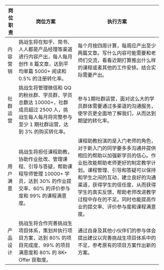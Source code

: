 岗位职责 | 岗位方案 | 执行方案
--------- | ------------- | -------------
内容营销 | 挑战生将在知乎、简书、人人都是产品经理等渠道进行内容产出，每人每月创作 8 篇文章，达到平均单篇 5000+ 阅读和 0.5% 的注册转化率。 | 每个月按四周计算，每周应产出至少两篇文章。写什么内容可能需要和老师们交流，看看近期打算推出什么样的课程或者其他的工作安排。结合实际需要产出。
社群运营 | 挑战生将管理微信和 QQ 的粉丝群、学员群，学员总数达 10000+，社群成员超过 2500 人，挑战生每人每月将完整参与至少 1 期社群运营，达到 3% 的购买转化率。 | 参与1期社群运营，面对这么大的学员群体需要通过多渠道的沟通服务，使学员更全面地了解我们，从而达到期望的转化率。
用户满意 | 挑战生将担任课程助教，协助作业批改、管理课程、引导与答疑，帮助课程导师管理 10000+ 学员，达到 30% 的作业提交率、60% 的评价参与度和 99% 的课程满意度。 | 课程助教扮演的是入门老师的角色，对于新入门的同学要多多沟通并提供相应的帮助以加强新学员的信心。作业批改能帮助老师更好的制定教学计划。课程管理、引导和答疑可以保持和学生之间的互动，建立良好的沟通渠道，获得学生的信任度，从而获得学生的真实反馈，帮助老师改进教学过程中存在的不足。同时也能提高作业的提交率、评价参与度和课程满意度。
产品设计 | 挑战生将合作完善挑战生项目体系，策划并执行项目方案，达到 80% 的项目完成度、99% 的项目满意度和 80% 的 8K+ Offer 获取度。 | 通过自身及其他小伙伴们的参与体会提出建议以完善挑战生项目体系中的不足，参考原有的项目方案作出新的方案。

